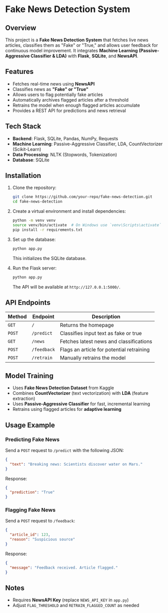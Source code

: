 # Fake News Detection System

## Overview
This project is a **Fake News Detection System** that fetches live news articles, classifies them as "Fake" or "True," and allows user feedback for continuous model improvement. It integrates **Machine Learning (Passive-Aggressive Classifier & LDA)** with **Flask**, **SQLite**, and **NewsAPI**.

## Features
- Fetches real-time news using **NewsAPI**
- Classifies news as **"Fake" or "True"**
- Allows users to flag potentially fake articles
- Automatically archives flagged articles after a threshold
- Retrains the model when enough flagged articles accumulate
- Provides a REST API for predictions and news retrieval

## Tech Stack
- **Backend**: Flask, SQLite, Pandas, NumPy, Requests
- **Machine Learning**: Passive-Aggressive Classifier, LDA, CountVectorizer (Scikit-Learn)
- **Data Processing**: NLTK (Stopwords, Tokenization)
- **Database**: SQLite

## Installation
1. Clone the repository:
   ```bash
   git clone https://github.com/your-repo/fake-news-detection.git
   cd fake-news-detection
   ```
2. Create a virtual environment and install dependencies:
   ```bash
   python -m venv venv
   source venv/bin/activate  # On Windows use `venv\Scripts\activate`
   pip install -r requirements.txt
   ```
3. Set up the database:
   ```bash
   python app.py
   ```
   This initializes the SQLite database.

4. Run the Flask server:
   ```bash
   python app.py
   ```
   The API will be available at `http://127.0.0.1:5000/`.

## API Endpoints
| Method | Endpoint | Description |
|--------|------------|----------------|
| `GET` | `/` | Returns the homepage |
| `POST` | `/predict` | Classifies input text as fake or true |
| `GET` | `/news` | Fetches latest news and classifications |
| `POST` | `/feedback` | Flags an article for potential retraining |
| `POST` | `/retrain` | Manually retrains the model |

## Model Training
- Uses **Fake News Detection Dataset** from Kaggle
- Combines **CountVectorizer** (text vectorization) with **LDA** (feature extraction)
- Uses **Passive-Aggressive Classifier** for fast, incremental learning
- Retrains using flagged articles for **adaptive learning**

## Usage Example
### Predicting Fake News
Send a `POST` request to `/predict` with the following JSON:
```json
{
  "text": "Breaking news: Scientists discover water on Mars."
}
```
Response:
```json
{
  "prediction": "True"
}
```

### Flagging Fake News
Send a `POST` request to `/feedback`:
```json
{
  "article_id": 123,
  "reason": "Suspicious source"
}
```
Response:
```json
{
  "message": "Feedback received. Article flagged."
}
```

## Notes
- Requires **NewsAPI Key** (replace `NEWS_API_KEY` in `app.py`)
- Adjust `FLAG_THRESHOLD` and `RETRAIN_FLAGGED_COUNT` as needed

